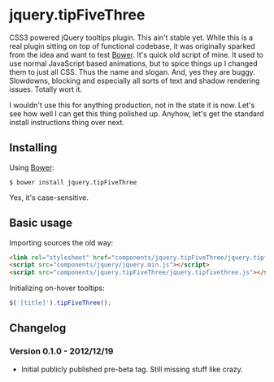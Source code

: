jquery.tipFiveThree
=============

CSS3 powered jQuery tooltips plugin. This ain't stable yet. While this is a real plugin sitting on top of functional codebase, it was originally sparked from the idea and want to test [Bower](https://github.com/twitter/bower). It's quick old script of mine. It used to use normal JavaScript based animations, but to spice things up I changed them to just all CSS. Thus the name and slogan. And, yes they are buggy. Slowdowns, blocking and especially all sorts of text and shadow rendering issues. Totally wort it.

I wouldn't use this for anything production, not in the state it is now. Let's see how well I can get this thing polished up. Anyhow, let's get the standard install instructions thing over next.

Installing
-------------

Using [Bower](https://github.com/twitter/bower):

    $ bower install jquery.tipFiveThree

Yes, it's case-sensitive.

Basic usage
-------------

Importing sources the old way:

```html
<link rel="stylesheet" href="components/jquery.tipFiveThree/jquery.tipfivethree.css" />
<script src="components/jquery/jquery.min.js"></script>
<script src="components/jquery.tipFiveThree/jquery.tipfivethree.js"></script>
```

Initializing on-hover tooltips:

```js
$('[title]').tipFiveThree();
```

Changelog
-------------

### Version 0.1.0 - 2012/12/19

* Initial publicly published pre-beta tag. Still missing stuff like crazy.